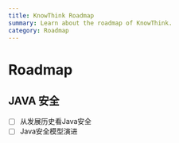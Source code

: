 ```yaml
---
title: KnowThink Roadmap
summary: Learn about the roadmap of KnowThink.
category: Roadmap
---
```


# Roadmap 
## JAVA 安全
- [ ] 从发展历史看Java安全
- [ ] Java安全模型演进